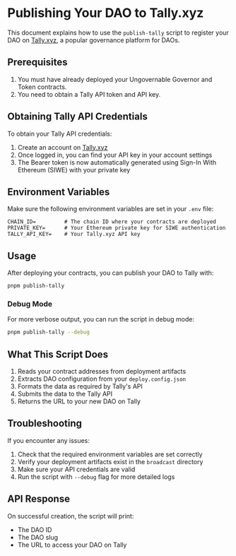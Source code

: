 # Publishing Your DAO to Tally.xyz

This document explains how to use the `publish-tally` script to register your DAO on [Tally.xyz](https://www.tally.xyz/), a popular governance platform for DAOs.

## Prerequisites

1. You must have already deployed your Ungovernable Governor and Token contracts.
2. You need to obtain a Tally API token and API key.

## Obtaining Tally API Credentials

To obtain your Tally API credentials:

1. Create an account on [Tally.xyz](https://www.tally.xyz/)
2. Once logged in, you can find your API key in your account settings
3. The Bearer token is now automatically generated using Sign-In With Ethereum (SIWE) with your private key

## Environment Variables

Make sure the following environment variables are set in your `.env` file:

```
CHAIN_ID=         # The chain ID where your contracts are deployed
PRIVATE_KEY=      # Your Ethereum private key for SIWE authentication
TALLY_API_KEY=    # Your Tally.xyz API key
```

## Usage

After deploying your contracts, you can publish your DAO to Tally with:

```bash
pnpm publish-tally
```

### Debug Mode

For more verbose output, you can run the script in debug mode:

```bash
pnpm publish-tally --debug
```

## What This Script Does

1. Reads your contract addresses from deployment artifacts
2. Extracts DAO configuration from your `deploy.config.json`
3. Formats the data as required by Tally's API
4. Submits the data to the Tally API
5. Returns the URL to your new DAO on Tally

## Troubleshooting

If you encounter any issues:

1. Check that the required environment variables are set correctly
2. Verify your deployment artifacts exist in the `broadcast` directory
3. Make sure your API credentials are valid
4. Run the script with `--debug` flag for more detailed logs

## API Response

On successful creation, the script will print:
- The DAO ID
- The DAO slug
- The URL to access your DAO on Tally 